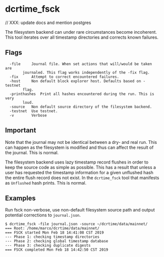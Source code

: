dcrtime_fsck
============

// XXX: update docs and mention postgres

The filesystem backend can under rare circumstances become incoherent. This
tool iterates over all timestamp directories and corrects known failures.

## Flags

```
  -file		Journal file. When set actions that will/would be taken are
		journaled. This flag works independently of the -fix flag.
  -fix		Attempt to correct encountered failures.
  -host		Non default block explorer host. Defaults based on -testnet
		flag.
  -printhashes	Print all hashes encountered during the run. This is very
		loud.
  -source	Non default source directory of the filesystem backend.
  -testnet	Use testnet.
  -v		Verbose
```

## Important

Note that the journal may not be identical between a dry- and real run. This
can happen as the filesystem is modified and thus can affect the result of the
journal. This is normal.

The filesystem backend uses lazy timestamp record flushes in order to keep the
source code as simple as possible. This has a result that unless a user has
requested the timestamp information for a given unflushed hash the entire flush
record does not exist. In the `dcrtime_fsck` tool that manifests as `Unflushed`
hash prints. This is normal.

## Examples

Run fsck non-verbose, use non-default filesystem source path and output
potential corrections to `journal.json`.
```
$ dcrtime_fsck -file journal.json -source ~/dcrtime/data/mainnet/
=== Root: /home/marco/dcrtime/data/mainnet/
=== FSCK started Mon Feb 18 14:41:08 CST 2019
--- Phase 1: checking timestamp directories
--- Phase 2: checking global timestamp database
--- Phase 3: checking duplicate digests
=== FSCK completed Mon Feb 18 14:42:50 CST 2019
```
